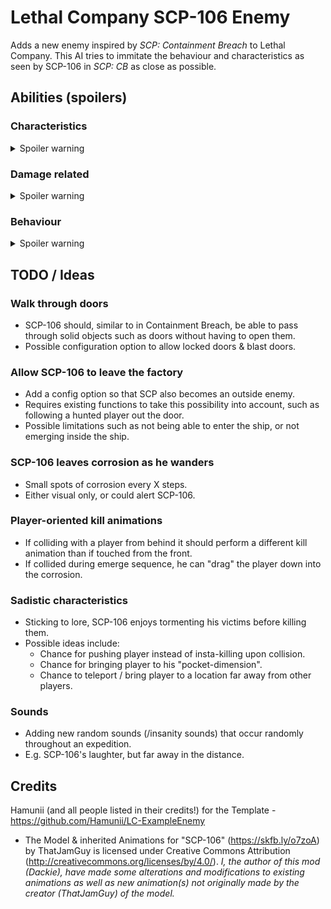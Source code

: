 # Lethal Company SCP-106 Enemy
Adds a new enemy inspired by *SCP: Containment Breach* to Lethal Company. This AI tries to immitate the behaviour and characteristics as seen by SCP-106 in *SCP: CB* as close as possible.

## Abilities (spoilers)

### Characteristics
<details>
  <summary>Spoiler warning</summary>
    - Unkillable.
    - Sadistic property, chance for non-instakillable interactions.
  
</details>

### Damage related
<details>
  <summary>Spoiler warning</summary>
    - Grabs & Kill players he comes in contact with.
    - Player can be saved if SCP is stunned.
    - Has a chance to push players, damaging them slightly.
  
</details>

### Behaviour
<details>
  <summary>Spoiler warning</summary>
    - Detects noise, and will investigate source of noise.
    - Emerges from behind the loneliest player if he hasn't seen someone for a certain amount of time.
  
</details>

## TODO / Ideas

### Walk through doors
- SCP-106 should, similar to in Containment Breach, be able to pass through solid objects such as doors without having to open them.
- Possible configuration option to allow locked doors & blast doors.

### Allow SCP-106 to leave the factory
- Add a config option so that SCP also becomes an outside enemy.
- Requires existing functions to take this possibility into account, such as following a hunted player out the door.
- Possible limitations such as not being able to enter the ship, or not emerging inside the ship.

### SCP-106 leaves corrosion as he wanders
- Small spots of corrosion every X steps.
- Either visual only, or could alert SCP-106.

### Player-oriented kill animations
- If colliding with a player from behind it should perform a different kill animation than if touched from the front.
- If collided during emerge sequence, he can "drag" the player down into the corrosion.

### Sadistic characteristics
- Sticking to lore, SCP-106 enjoys tormenting his victims before killing them.
- Possible ideas include: 
    - Chance for pushing player instead of insta-killing upon collision.
    - Chance for bringing player to his "pocket-dimension".
    - Chance to teleport / bring player to a location far away from other players.

### Sounds
- Adding new random sounds (/insanity sounds) that occur randomly throughout an expedition.
- E.g. SCP-106's laughter, but far away in the distance.


## Credits
Hamunii (and all people listed in their credits!) for the Template - https://github.com/Hamunii/LC-ExampleEnemy
- The Model & inherited Animations for "SCP-106" (https://skfb.ly/o7zoA) by ThatJamGuy is licensed under Creative Commons Attribution (http://creativecommons.org/licenses/by/4.0/). *I, the author of this mod (Dackie), have made some alterations and modifications to existing animations as well as new animation(s) not originally made by the creator (ThatJamGuy) of the model.*
